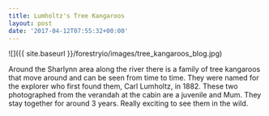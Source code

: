 ```yaml
---
title: Lumholtz's Tree Kangaroos
layout: post
date: '2017-04-12T07:55:32+00:00'
---
```

![]({{ site.baseurl }}/forestryio/images/tree_kangaroos_blog.jpg)

Around the Sharlynn area along the river there is a family of tree kangaroos that move around <!--more--> and can be seen from time to time. They were named for the explorer who first found them, Carl Lumholtz, in 1882. These two photographed from the verandah at the cabin are a juvenile and Mum. They stay together for around 3 years. Really exciting to see them in the wild.